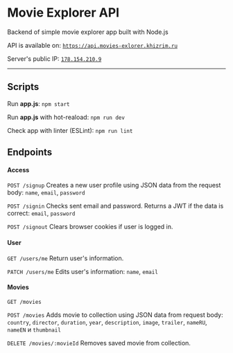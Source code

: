 # Movie Explorer API
Backend of simple movie explorer app built with Node.js

API is available on: [`https://api.movies-exlorer.khizrim.ru`](https://api.movies-explorer.khizrim.ru)

Server's public IP: [`178.154.210.9`](http://178.154.210.9)
___
## Scripts
Run **app.js**:
`npm start`

Run **app.js** with hot-reaload:
`npm run dev`

Check app with linter (ESLint):
`npm run lint`

## Endpoints
#### Access
`POST /signup`
Creates a new user profile using JSON data from the request body:
`name`, `email`, `password`

`POST /signin`
Checks sent email and password. Returns a JWT if the data is correct:
`email`, `password`

`POST /signout`
Clears browser cookies if user is logged in.

#### User
`GET /users/me`
Return user's information.

`PATCH /users/me`
Edits user's information: `name`, `email`

#### Movies
`GET /movies`

`POST /movies`
Adds movie to collection using JSON data from request body:
`country`, `director`, `duration`, `year`, `description`, `image`, `trailer`, `nameRU`, `nameEN` и `thumbnail`

`DELETE /movies/:movieId`
Removes saved movie from collection.
